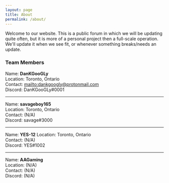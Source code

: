 ```yaml
---
layout: page
title: About
permalink: /about/
---
```

Welcome to our website. This is a public forum in which we will be updating quite often, but it is more of a personal project then a full-scale operation. We'll update it when we see fit, or whenever something breaks/needs an update.

### Team Members
Name: **DanKGooGLy**  
Location: Toronto, Ontario  
Contact: [mailto:dankgoogly@protonmail.com](dankgoogly@protonmail.com)  
Discord: DanKGooGLy#0001
***
Name: **savageboy165**  
Location: Toronto, Ontario  
Contact: (N/A)  
Discord: savage#3000  
***
Name: **YES-12**
Location: Toronto, Ontario  
Contact: (N/A)  
Discord: YES#1002  
***
Name: **AAGaming**  
Location: (N/A)  
Contact: (N/A)  
Discord: (N/A) 